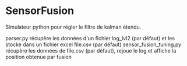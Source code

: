# SensorFusion

Simulateur python pour régler le filtre de kalman étendu.

parser.py récupère les données d'un fichier log_lvl2 (par défaut) et les stocke dans un fichier excel file.csv (par défaut)
sensor_fusion_tuning.py récupère les données de file.csv (par défaut), rejoue le log et affiche la position obtenue par fusion
